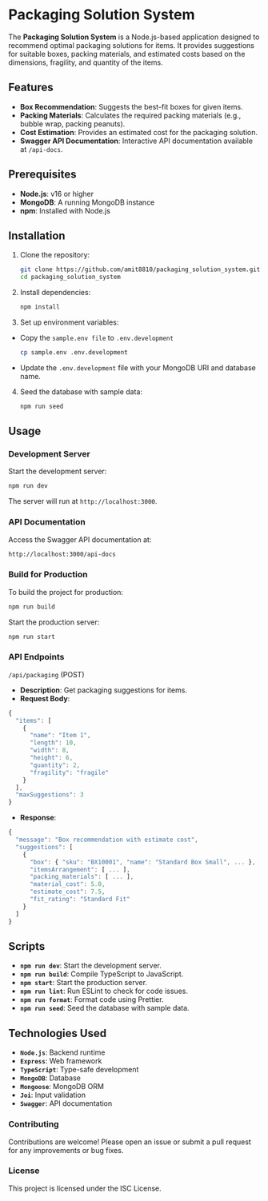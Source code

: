 # Packaging Solution System

The **Packaging Solution System** is a Node.js-based application designed to recommend optimal packaging solutions for items. It provides suggestions for suitable boxes, packing materials, and estimated costs based on the dimensions, fragility, and quantity of the items.

## Features

- **Box Recommendation**: Suggests the best-fit boxes for given items.
- **Packing Materials**: Calculates the required packing materials (e.g., bubble wrap, packing peanuts).
- **Cost Estimation**: Provides an estimated cost for the packaging solution.
- **Swagger API Documentation**: Interactive API documentation available at `/api-docs`.

## Prerequisites

- **Node.js**: v16 or higher
- **MongoDB**: A running MongoDB instance
- **npm**: Installed with Node.js

## Installation

1. Clone the repository:
   ```bash
   git clone https://github.com/amit8810/packaging_solution_system.git
   cd packaging_solution_system
   ```

2. Install dependencies:
    ```bash
    npm install
    ```
3. Set up environment variables:
-   Copy the `sample.env file` to `.env.development`

    ```bash
    cp sample.env .env.development
    ```
-   Update the `.env.development` file with your MongoDB URI and database name.

4. Seed the database with sample data:
    ```bash
    npm run seed
    ```

## Usage
### Development Server
Start the development server:
```bash
npm run dev
```
The server will run at `http://localhost:3000`.

### API Documentation
Access the Swagger API documentation at:
```bash
http://localhost:3000/api-docs
```

### Build for Production
To build the project for production:
```bash
npm run build
```
Start the production server:
```bash
npm run start
```

### API Endpoints
`/api/packaging` (POST)
- **Description**: Get packaging suggestions for items.
- **Request Body**:
```javascript
{
  "items": [
    {
      "name": "Item 1",
      "length": 10,
      "width": 8,
      "height": 6,
      "quantity": 2,
      "fragility": "fragile"
    }
  ],
  "maxSuggestions": 3
}
```
- **Response**:
```javascript
{
  "message": "Box recommendation with estimate cost",
  "suggestions": [
    {
      "box": { "sku": "BX10001", "name": "Standard Box Small", ... },
      "itemsArrangement": [ ... ],
      "packing_materials": [ ... ],
      "material_cost": 5.0,
      "estimate_cost": 7.5,
      "fit_rating": "Standard Fit"
    }
  ]
}
```

## Scripts
- **`npm run dev`**: Start the development server.
- **`npm run build`**: Compile TypeScript to JavaScript.
- **`npm start`**: Start the production server.
- **`npm run lint`**: Run ESLint to check for code issues.
- **`npm run format`**: Format code using Prettier.
- **`npm run seed`**: Seed the database with sample data.

## Technologies Used
- **`Node.js`**: Backend runtime
- **`Express`**: Web framework
- **`TypeScript`**: Type-safe development
- **`MongoDB`**: Database
- **`Mongoose`**: MongoDB ORM
- **`Joi`**: Input validation
- **`Swagger`**: API documentation

### Contributing
Contributions are welcome! Please open an issue or submit a pull request for any improvements or bug fixes.

### License
This project is licensed under the ISC License.








